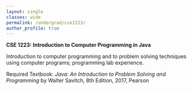 ```yaml
---
layout: single
classes: wide
permalink: /undergrad/cse1223/
author_profile: true
---
```


**CSE 1223: Introduction to Computer Programming in Java**

Introduction to computer programming and to problem solving techniques using computer programs; programming lab experience.

Required Textbook: *Java: An Introduction to Problem Solving and Programming* by Walter Savitch, 8th Edition, 2017, Pearson
